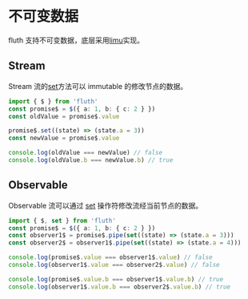 # 不可变数据

fluth 支持不可变数据，底层采用[limu](https://tnfe.github.io/limu/)实现。

## Stream

Stream 流的[set](/cn/api/stream.html#set)方法可以 immutable 的修改节点的数据。

```typescript
import { $ } from 'fluth'
const promise$ = $({ a: 1, b: { c: 2 } })
const oldValue = promise$.value

promise$.set((state) => (state.a = 3))
const newValue = promise$.value

console.log(oldValue === newValue) // false
console.log(oldValue.b === newValue.b) // true
```

## Observable

Observable 流可以通过 [set](/cn/api/operator/set) 操作符修改流经当前节点的数据。

```typescript
import { $, set } from 'fluth'
const promise$ = $({ a: 1, b: { c: 2 } })
const observer1$ = promise$.pipe(set((state) => (state.a = 3)))
const observer2$ = observer1$.pipe(set((state) => (state.a = 4)))

console.log(promise$.value === observer1$.value) // false
console.log(observer1$.value === observer2$.value) // false

console.log(promise$.value.b === observer1$.value.b) // true
console.log(observer1$.value.b === observer2$.value.b) // true
```
